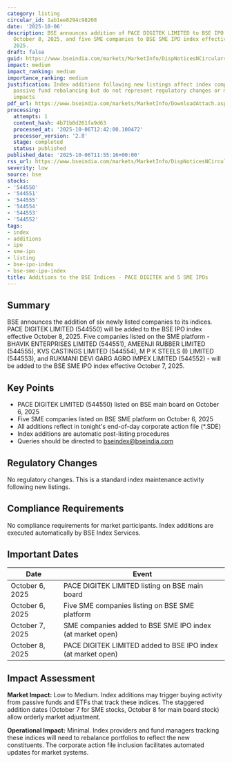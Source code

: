 ```yaml
---
category: listing
circular_id: 1ab1ee8294c98208
date: '2025-10-06'
description: BSE announces addition of PACE DIGITEK LIMITED to BSE IPO index effective
  October 8, 2025, and five SME companies to BSE SME IPO index effective October 7,
  2025.
draft: false
guid: https://www.bseindia.com/markets/MarketInfo/DispNoticesNCirculars.aspx?Noticeid={2A92E768-C878-4528-A049-633D2C630475}&noticeno=20251006-27&dt=10/06/2025&icount=27&totcount=28&flag=0
impact: medium
impact_ranking: medium
importance_ranking: medium
justification: Index additions following new listings affect index composition and
  passive fund rebalancing but do not represent regulatory changes or market-wide
  impacts
pdf_url: https://www.bseindia.com/markets/MarketInfo/DownloadAttach.aspx?id=20251006-27&attachedId=
processing:
  attempts: 1
  content_hash: 4b71b0d261fa9d63
  processed_at: '2025-10-06T12:42:00.100472'
  processor_version: '2.0'
  stage: completed
  status: published
published_date: '2025-10-06T11:55:16+00:00'
rss_url: https://www.bseindia.com/markets/MarketInfo/DispNoticesNCirculars.aspx?Noticeid={2A92E768-C878-4528-A049-633D2C630475}&noticeno=20251006-27&dt=10/06/2025&icount=27&totcount=28&flag=0
severity: low
source: bse
stocks:
- '544550'
- '544551'
- '544555'
- '544554'
- '544553'
- '544552'
tags:
- index
- additions
- ipo
- sme-ipo
- listing
- bse-ipo-index
- bse-sme-ipo-index
title: Additions to the BSE Indices - PACE DIGITEK and 5 SME IPOs
---
```


## Summary

BSE announces the addition of six newly listed companies to its indices. PACE DIGITEK LIMITED (544550) will be added to the BSE IPO index effective October 8, 2025. Five companies listed on the SME platform - BHAVIK ENTERPRISES LIMITED (544551), AMEENJI RUBBER LIMITED (544555), KVS CASTINGS LIMITED (544554), M P K STEELS (I) LIMITED (544553), and RUKMANI DEVI GARG AGRO IMPEX LIMITED (544552) - will be added to the BSE SME IPO index effective October 7, 2025.

## Key Points

- PACE DIGITEK LIMITED (544550) listed on BSE main board on October 6, 2025
- Five SME companies listed on BSE SME platform on October 6, 2025
- All additions reflect in tonight's end-of-day corporate action file (*.SDE)
- Index additions are automatic post-listing procedures
- Queries should be directed to bseindex@bseindia.com

## Regulatory Changes

No regulatory changes. This is a standard index maintenance activity following new listings.

## Compliance Requirements

No compliance requirements for market participants. Index additions are executed automatically by BSE Index Services.

## Important Dates

| Date | Event |
|------|-------|
| October 6, 2025 | PACE DIGITEK LIMITED listing on BSE main board |
| October 6, 2025 | Five SME companies listing on BSE SME platform |
| October 7, 2025 | SME companies added to BSE SME IPO index (at market open) |
| October 8, 2025 | PACE DIGITEK LIMITED added to BSE IPO index (at market open) |

## Impact Assessment

**Market Impact:** Low to Medium. Index additions may trigger buying activity from passive funds and ETFs that track these indices. The staggered addition dates (October 7 for SME stocks, October 8 for main board stock) allow orderly market adjustment.

**Operational Impact:** Minimal. Index providers and fund managers tracking these indices will need to rebalance portfolios to reflect the new constituents. The corporate action file inclusion facilitates automated updates for market systems.